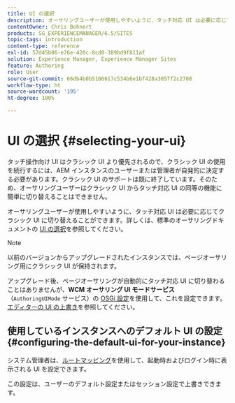 ```yaml
---
title: UI の選択
description: オーサリングユーザーが使用しやすいように、タッチ対応 UI は必要に応じてクラシック UI に切り替えることができます。
contentOwner: Chris Bohnert
products: SG_EXPERIENCEMANAGER/6.5/SITES
topic-tags: introduction
content-type: reference
exl-id: 57d45b06-e76e-420c-8cd0-389bd9f811af
solution: Experience Manager, Experience Manager Sites
feature: Authoring
role: User
source-git-commit: 66db4b0b5106617c534b6e1bf428a3057f2c2708
workflow-type: ht
source-wordcount: '195'
ht-degree: 100%

---
```


# UI の選択 {#selecting-your-ui}

タッチ操作向け UI はクラシック UI より優先されるので、クラシック UI の使用を続行するには、AEM インスタンスのユーザーまたは管理者が自発的に決定する必要があります。クラシック UI のサポートは既に終了しています。そのため、オーサリングユーザーはクラシック UI からタッチ対応 UI の同等の機能に簡単に切り替えることはできません。

オーサリングユーザーが使用しやすいように、タッチ対応 UI は必要に応じてクラシック UI に切り替えることができます。詳しくは、標準のオーサリングドキュメントの [UI の選択](/help/sites-authoring/select-ui.md)を参照してください。

>[!NOTE]
>
>以前のバージョンからアップグレードされたインスタンスでは、ページオーサリング用にクラシック UI が保持されます。
>
>アップグレード後、ページオーサリングが自動的にタッチ対応 UI に切り替わることはありませんが、**WCM オーサリング UI モードサービス**（`AuthoringUIMode` サービス）の [OSGi 設定](/help/sites-deploying/configuring-osgi.md)を使用して、これを設定できます。[エディターの UI の上書き](#uioverridesfortheeditor)を参照してください。

## 使用しているインスタンスへのデフォルト UI の設定 {#configuring-the-default-ui-for-your-instance}

システム管理者は、[ルートマッピング](/help/sites-deploying/osgi-configuration-settings.md#daycqrootmapping)を使用して、起動時およびログイン時に表示される UI を設定できます。

この設定は、ユーザーのデフォルト設定またはセッション設定で上書きできます。

